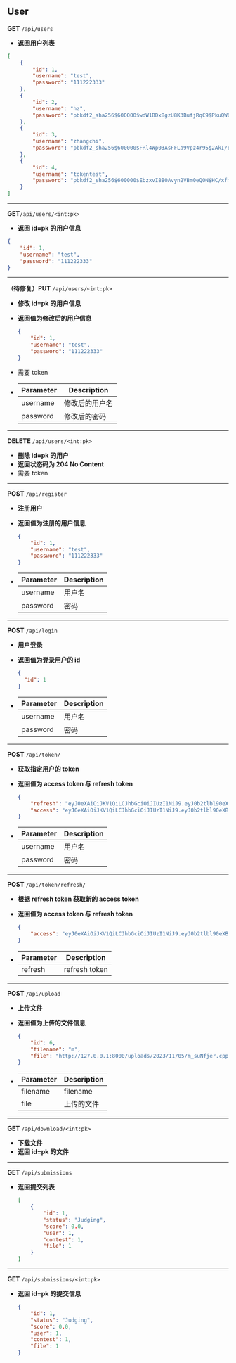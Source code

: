 ## User

**GET** ```/api/users```

- **返回用户列表**

```json
[
    {
        "id": 1,
        "username": "test",
        "password": "111222333"
    },
    {
        "id": 2,
        "username": "hz",
        "password": "pbkdf2_sha256$600000$wdW1BDx8gzU8K3BufjRqC9$PkuQW04vkhfjr3Nudekixd0B/z+gB5S10oSlMyQeipo="
    },
    {
        "id": 3,
        "username": "zhangchi",
        "password": "pbkdf2_sha256$600000$FRl4Wp03AsFFLa9Vpz4r95$2AkI/ECAmW4+N9ENyFEbiZw0ClH/HyjWAQojnnupdQE="
    },
    {
        "id": 4,
        "username": "tokentest",
        "password": "pbkdf2_sha256$600000$EbzxvI8BOAvyn2VBm0eQON$HC/xfmwRjA55C2GZPsBW1Cei37IMXV8vYWZ0SM+N1Ek="
    }
]
```

---

**GET**```/api/users/<int:pk>```

- **返回 id=pk 的用户信息**

```json
{
    "id": 1,
    "username": "test",
    "password": "111222333"
}
```

---

**（待修复）PUT** ```/api/users/<int:pk>```

- **修改 id=pk 的用户信息**

- **返回值为修改后的用户信息**

  ```json
  {
      "id": 1,
      "username": "test",
      "password": "111222333"
  }
  ```

- 需要 token

- | Parameter | Description    |
  | --------- | -------------- |
  | username  | 修改后的用户名 |
  | password  | 修改后的密码   |

---

**DELETE** ```/api/users/<int:pk>```

- **删除 id=pk 的用户**
- **返回状态码为 204 No Content**
- 需要 token

---

**POST** ```/api/register```

- **注册用户**

- **返回值为注册的用户信息**

  ```json
  {
      "id": 1,
      "username": "test",
      "password": "111222333"
  }
  ```

- | Parameter | Description |
  | --------- | ----------- |
  | username  | 用户名      |
  | password  | 密码        |

---

**POST** ```/api/login```

- **用户登录**

- **返回值为登录用户的 id**

  ```json
  {
  	"id": 1
  }
  ```

  

- | Parameter | Description |
  | --------- | ----------- |
  | username  | 用户名      |
  | password  | 密码        |

---

**POST** ```/api/token/```

- **获取指定用户的 token**

- **返回值为 access token 与 refresh token**

  ```json
  {
      "refresh": "eyJ0eXAiOiJKV1QiLCJhbGciOiJIUzI1NiJ9.eyJ0b2tlbl90eXBlIjoicmVmcmVzaCIsImV4cCI6MTY5OTE5MDgzNiwiaWF0IjoxNjk5MTA0NDM2LCJqdGkiOiJmMGM5N2QzYTM3ZjA0OTg2YTRlMTBjODUyNjFmZTQwZiIsInVzZXJfaWQiOjR9.DfCPSc7CVUokmtCCSc_DJkVk8WAPqMYzkTGc6tsiSnY",
      "access": "eyJ0eXAiOiJKV1QiLCJhbGciOiJIUzI1NiJ9.eyJ0b2tlbl90eXBlIjoiYWNjZXNzIiwiZXhwIjoxNjk5MTA4MDM2LCJpYXQiOjE2OTkxMDQ0MzYsImp0aSI6IjVjMTdhNzlmZDczZjQ4MDZhMzA0MjljYmZkYmY1NWQ1IiwidXNlcl9pZCI6NH0.OYjM3XGq9rw9jyhKTiGR-rf0I-ZkjgMDm4Qn3ppzK8o"
  }
  ```

- | Parameter | Description |
  | --------- | ----------- |
  | username  | 用户名      |
  | password  | 密码        |

---

**POST** ```/api/token/refresh/```

- **根据 refresh token 获取新的 access token**

- **返回值为 access token 与 refresh token**

  ```json
  {
      "access": "eyJ0eXAiOiJKV1QiLCJhbGciOiJIUzI1NiJ9.eyJ0b2tlbl90eXBlIjoiYWNjZXNzIiwiZXhwIjoxNjk5MTA4MDM2LCJpYXQiOjE2OTkxMDQ0MzYsImp0aSI6IjVjMTdhNzlmZDczZjQ4MDZhMzA0MjljYmZkYmY1NWQ1IiwidXNlcl9pZCI6NH0.OYjM3XGq9rw9jyhKTiGR-rf0I-ZkjgMDm4Qn3ppzK8o"
  }
  ```
  
- | Parameter | Description   |
  | --------- | ------------- |
  | refresh   | refresh token |

---

**POST** ```/api/upload```

- **上传文件**

- **返回值为上传的文件信息**

  ```json
  {
      "id": 6,
      "filename": "m",
      "file": "http://127.0.0.1:8000/uploads/2023/11/05/m_suNfjer.cpp"
  }
  ```

- | Parameter | Description |
  | --------- | ----------- |
  | filename  | filename    |
  | file      | 上传的文件  |

---

**GET** ```/api/download/<int:pk>```

- **下载文件**
- **返回 id=pk 的文件**

---

**GET** ```/api/submissions```

- **返回提交列表**

  ```json
  [
      {
          "id": 1,
          "status": "Judging",
          "score": 0.0,
          "user": 1,
          "contest": 1,
          "file": 1
      }
  ]
  ```

---

**GET** ```/api/submissions/<int:pk>```

- **返回 id=pk 的提交信息**

  ```json
  {
      "id": 1,
      "status": "Judging",
      "score": 0.0,
      "user": 1,
      "contest": 1,
      "file": 1
  }
  ```


